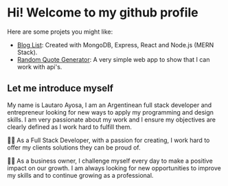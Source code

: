 # Hi! Welcome to my github profile
Here are some projets you might like:
- [Blog List](https://github.com/LautaroAyosa/BlogList): Created with MongoDB, Express, React and Node.js (MERN Stack).
- [Random Quote Generator](https://github.com/LautaroAyosa/random-quote-app): A very simple web app to show that I can work with api's.

## Let me introduce myself 
My name is Lautaro Ayosa, I am an Argentinean full stack developer and entrepreneur looking for new ways to apply my programming and design skills. I am very passionate about my work and I ensure my objectives are clearly defined as I work hard to fulfill them.

:man_technologist: As a Full Stack Developer, with a passion for creating, I work hard to offer my clients solutions they can be proud of.

:man_office_worker: As a business owner, I challenge myself every day to make a positive impact on our growth. I am always looking for new opportunities to improve my skills and to continue growing as a professional.
